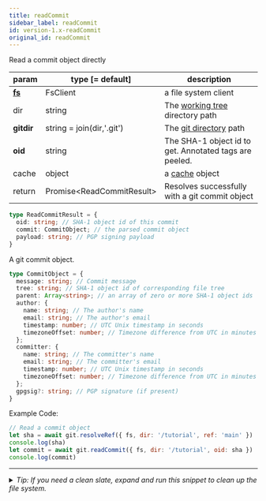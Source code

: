 ```yaml
---
title: readCommit
sidebar_label: readCommit
id: version-1.x-readCommit
original_id: readCommit
---
```


Read a commit object directly

| param          | type [= default]            | description                                            |
| -------------- | --------------------------- | ------------------------------------------------------ |
| [**fs**](./fs) | FsClient                    | a file system client                                   |
| dir            | string                      | The [working tree](dir-vs-gitdir.md) directory path    |
| **gitdir**     | string = join(dir,'.git')   | The [git directory](dir-vs-gitdir.md) path             |
| **oid**        | string                      | The SHA-1 object id to get. Annotated tags are peeled. |
| cache          | object                      | a [cache](cache.md) object                             |
| return         | Promise\<ReadCommitResult\> | Resolves successfully with a git commit object         |

```ts
type ReadCommitResult = {
  oid: string; // SHA-1 object id of this commit
  commit: CommitObject; // the parsed commit object
  payload: string; // PGP signing payload
}
```

A git commit object.

```ts
type CommitObject = {
  message: string; // Commit message
  tree: string; // SHA-1 object id of corresponding file tree
  parent: Array<string>; // an array of zero or more SHA-1 object ids
  author: {
    name: string; // The author's name
    email: string; // The author's email
    timestamp: number; // UTC Unix timestamp in seconds
    timezoneOffset: number; // Timezone difference from UTC in minutes
  };
  committer: {
    name: string; // The committer's name
    email: string; // The committer's email
    timestamp: number; // UTC Unix timestamp in seconds
    timezoneOffset: number; // Timezone difference from UTC in minutes
  };
  gpgsig?: string; // PGP signature (if present)
}
```

Example Code:

```js live
// Read a commit object
let sha = await git.resolveRef({ fs, dir: '/tutorial', ref: 'main' })
console.log(sha)
let commit = await git.readCommit({ fs, dir: '/tutorial', oid: sha })
console.log(commit)
```


---

<details>
<summary><i>Tip: If you need a clean slate, expand and run this snippet to clean up the file system.</i></summary>

```js live
window.fs = new LightningFS('fs', { wipe: true })
window.pfs = window.fs.promises
console.log('done')
```
</details>

<script>
(function rewriteEditLink() {
  const el = document.querySelector('a.edit-page-link.button');
  if (el) {
    el.href = 'https://github.com/isomorphic-git/isomorphic-git/edit/main/src/api/readCommit.js';
  }
})();
</script>